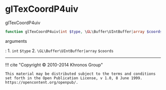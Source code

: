 # glTexCoordP4uiv
glTexCoordP4uiv

```php
function glTexCoordP4uiv(int $type, \GL\Buffer\UIntBuffer|array $coords) : void
```



arguments

:    1. `int` `$type` 
    2. `\GL\Buffer\UIntBuffer|array` `$coords` 



---
     

!!! cite "Copyright © 2010-2014 Khronos Group"

    This material may be distributed subject to the terms and conditions set forth in the Open Publication License, v 1.0, 8 June 1999. https://opencontent.org/openpub/.